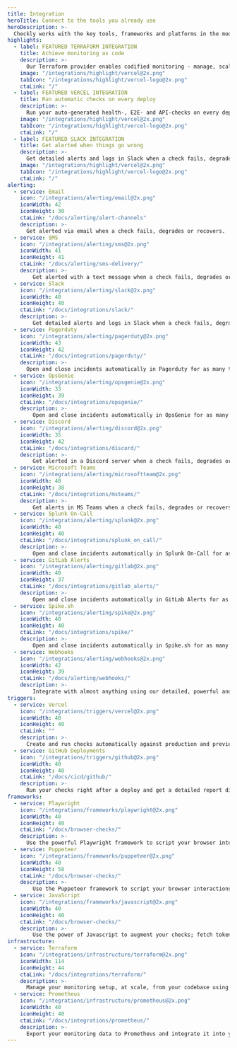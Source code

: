 ```yaml
---
title: Integration
heroTitle: Connect to the tools you already use
heroDescription: >-
  Checkly works with the key tools, frameworks and platforms in the modern development eco-system.
highlights:
  - label: FEATURED TERRAFORM INTEGRATION
    title: Achieve monitoring as code
    description: >-
      Our Terraform provider enables codified monitoring - manage, scale and alter your checks through a powerful CLI workflow.
    image: "/integrations/highlight/vercel@2x.png"
    tabIcon: "/integrations/highlight/vercel-logo@2x.png"
    ctaLink: "/"
  - label: FEATURED VERCEL INTEGRATION
    title: Run automatic checks on every deploy
    description: >-
      Run your auto-generated health-, E2E- and API-checks on every deploy to make sure never to deploy broken apps.
    image: "/integrations/highlight/vercel@2x.png"
    tabIcon: "/integrations/highlight/vercel-logo@2x.png"
    ctaLink: "/"
  - label: FEATURED SLACK INTEGRATION
    title: Get alerted when things go wrong
    description: >-
      Get detailed alerts and logs in Slack when a check fails, degrades, or recovers.
    image: "/integrations/highlight/vercel@2x.png"
    tabIcon: "/integrations/highlight/vercel-logo@2x.png"
    ctaLink: "/"
alerting:
  - service: Email
    icon: "/integrations/alerting/email@2x.png"
    iconWidth: 42
    iconHeight: 30
    ctaLink: "/docs/alerting/alert-channels"
    description: >-
      Get alerted via email when a check fails, degrades or recovers.
  - service: SMS
    icon: "/integrations/alerting/sms@2x.png"
    iconWidth: 41
    iconHeight: 41
    ctaLink: "/docs/alerting/sms-delivery/"
    description: >-
        Get alerted with a text message when a check fails, degrades or recovers.
  - service: Slack
    icon: "/integrations/alerting/slack@2x.png"
    iconWidth: 40
    iconHeight: 40
    ctaLink: "/docs/integrations/slack/"
    description: >-
        Get detailed alerts and logs in Slack when a check fails, degrades or recovers.
  - service: Pagerduty
    icon: "/integrations/alerting/pagerduty@2x.png"
    iconWidth: 43
    iconHeight: 42
    ctaLink: "/docs/integrations/pagerduty/"
    description: >-
      Open and close incidents automatically in Pagerduty for as many teams as you need.
  - service: OpsGenie
    icon: "/integrations/alerting/opsgenie@2x.png"
    iconWidth: 33
    iconHeight: 39
    ctaLink: "/docs/integrations/opsgenie/"
    description: >-
        Open and close incidents automatically in OpsGenie for as many teams as you need.
  - service: Discord
    icon: "/integrations/alerting/discord@2x.png"
    iconWidth: 35
    iconHeight: 42
    ctaLink: "/docs/integrations/discord/"
    description: >-
        Get alerted in a Discord server when a check fails, degrades or recovers.
  - service: Microsoft Teams
    icon: "/integrations/alerting/microsoftteam@2x.png"
    iconWidth: 40
    iconHeight: 38
    ctaLink: "/docs/integrations/msteams/"
    description: >-
        Get alerts in MS Teams when a check fails, degrades or recovers.
  - service: Splunk On-Call
    icon: "/integrations/alerting/splunk@2x.png"
    iconWidth: 40
    iconHeight: 40
    ctaLink: "/docs/integrations/splunk_on_call/"
    description: >-
        Open and close incidents automatically in Splunk On-Call for as many teams as you need.
  - service: GitLab Alerts
    icon: "/integrations/alerting/gitlab@2x.png"
    iconWidth: 40
    iconHeight: 37
    ctaLink: "/docs/integrations/gitlab_alerts/"
    description: >-
        Open and close incidents automatically in GitLab Alerts for as many teams as you need.
  - service: Spike.sh
    icon: "/integrations/alerting/spike@2x.png"
    iconWidth: 40
    iconHeight: 40
    ctaLink: "/docs/integrations/spike/"
    description: >-
        Open and close incidents automatically in Spike.sh for as many teams as you need.
  - service: Webhooks
    icon: "/integrations/alerting/webhooks@2x.png"
    iconWidth: 42
    iconHeight: 39
    ctaLink: "/docs/alerting/webhooks/"
    description: >-
        Integrate with almost anything using our detailed, powerful and flexible webhooks.
triggers:
  - service: Vercel
    icon: "/integrations/triggers/vercel@2x.png"
    iconWidth: 40
    iconHeight: 40
    ctaLink: ""
    description: >-
      Create and run checks automatically against production and preview environments for all your Vercel projects.
  - service: GitHub Deployments
    icon: "/integrations/triggers/github@2x.png"
    iconWidth: 40
    iconHeight: 40
    ctaLink: "/docs/cicd/github/"
    description: >-
      Run your checks right after a deploy and get a detailed report directly in your GitHub pull request.
frameworks:
  - service: Playwright
    icon: "/integrations/frameworks/playwright@2x.png"
    iconWidth: 40
    iconHeight: 40
    ctaLink: "/docs/browser-checks/"
    description: >-
      Use the powerful Playwright framework to script your browser interactions. We run them every 5 minutes in a real browser.
  - service: Puppeteer
    icon: "/integrations/frameworks/puppeteer@2x.png"
    iconWidth: 40
    iconHeight: 58
    ctaLink: "/docs/browser-checks/"
    description: >-
        Use the Puppeteer framework to script your browser interactions. We run them every 5 minutes in a real browser.
  - service: JavaScript
    icon: "/integrations/frameworks/javascript@2x.png"
    iconWidth: 40
    iconHeight: 40
    ctaLink: "/docs/browser-checks/"
    description: >-
        Use the power of Javascript to augment your checks; fetch tokens, validate payloads, setup and teardown test cases.
infrastructure:
  - service: Terraform
    icon: "/integrations/infrastructure/terraform@2x.png"
    iconWidth: 114
    iconHeight: 44
    ctaLink: "/docs/integrations/terraform/"
    description: >-
      Manage your monitoring setup, at scale, from your codebase using our Terraform provider.
  - service: Prometheus
    icon: "/integrations/infrastructure/prometheus@2x.png"
    iconWidth: 40
    iconHeight: 40
    ctaLink: "/docs/integrations/prometheus/"
    description: >-
      Export your monitoring data to Prometheus and integrate it into your Graphana dashboards.
---
```

